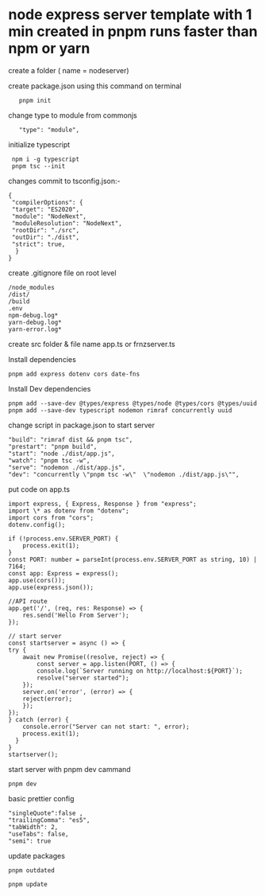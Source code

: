 <h1>
node express server template with 1 min created in pnpm runs faster than npm or yarn
</h1>

<p>
create a folder ( name = nodeserver)
</p>

<p>
create package.json using this command on terminal
</p>
       
       pnpm init
<p>
change type to module from commonjs
</p>

       "type": "module",

<p>
initialize typescript
</p>

     npm i -g typescript
     pnpm tsc --init

<p>
changes commit to tsconfig.json:-
</p>

    {
     "compilerOptions": {
     "target": "ES2020",
     "module": "NodeNext",
     "moduleResolution": "NodeNext",
     "rootDir": "./src",
     "outDir": "./dist",
     "strict": true,
      }
    }

<p>
create .gitignore file on root level
</p>

    /node_modules
    /dist/
    /build
    .env
    npm-debug.log*
    yarn-debug.log*
    yarn-error.log*

<p>
create src folder & file name app.ts or frnzserver.ts
</p>
<p>
Install dependencies
</p>

    pnpm add express dotenv cors date-fns

<p>
Install Dev dependencies
</p>

    pnpm add --save-dev @types/express @types/node @types/cors @types/uuid
    pnpm add --save-dev typescript nodemon rimraf concurrently uuid

<p>
change script in package.json to start server 
</p>

    "build": "rimraf dist && pnpm tsc",
    "prestart": "pnpm build",
    "start": "node ./dist/app.js",
    "watch": "pnpm tsc -w",
    "serve": "nodemon ./dist/app.js",
    "dev": "concurrently \"pnpm tsc -w\"  \"nodemon ./dist/app.js\"",

<p>
put code on app.ts
</p>

    import express, { Express, Response } from "express";
    import \* as dotenv from "dotenv";
    import cors from "cors";
    dotenv.config();

    if (!process.env.SERVER_PORT) {
        process.exit(1);
    }
    const PORT: number = parseInt(process.env.SERVER_PORT as string, 10) | 7164;
    const app: Express = express();
    app.use(cors());
    app.use(express.json());

    //API route
    app.get('/', (req, res: Response) => {
        res.send('Hello From Server');
    });

    // start server
    const startserver = async () => {
    try {
        await new Promise((resolve, reject) => {
            const server = app.listen(PORT, () => {
            console.log(`Server running on http://localhost:${PORT}`);
            resolve("server started");
        });
        server.on('error', (error) => {
        reject(error);
        });
    });
    } catch (error) {
        console.error("Server can not start: ", error);
        process.exit(1);
      }
    }
    startserver();

<p>
  start server with pnpm dev cammand
</p>

    pnpm dev

<p>
  basic prettier config

    "singleQuote":false ,
    "trailingComma": "es5",
    "tabWidth": 2,
    "useTabs": false,
    "semi": true

</p>

<p>update packages
    
    pnpm outdated

    pnpm update

</p>
